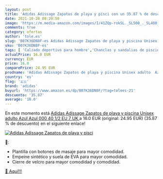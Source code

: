 ```yaml
---
layout: post
title: 'Adidas Adissage Zapatos de playa y pisci con un 35.87 % de descuento'
date: 2021-10-28 08:29:50
image: 'https://m.media-amazon.com/images/I/41ZQp-rokSL._SL500_._SL400_.jpg'
comments: true
category: ofertas
author: 'tole.es'
slug: 'B07K36DN8F-es Adidas Adissage Zapatos de playa y piscina Unisex adulto...'
sku: 'B07K36DN8F-es'
tags: [ 'Calzado deportivo para hombre','Chanclas y sandalias de piscina para hombre','Zapatillas y calzado deportivo para hombre','Zapatos','Zapatos para hombre','Zapatos y complementos','adidas','zapatos', ]
actualPrice: 16.0 EUR
currency: EUR
price: 16.0
comparePrice: 24.95 EUR
prodname: 'Adidas Adissage Zapatos de playa y piscina Unisex adulto  Azul  Azul 000   40 1/2 EU  7 UK '
country: 'es'
flag: '🇪🇸'
brand: 'adidas'
buyurl: 'https://www.amazon.es/dp/B07K36DN8F/?tag=tolees-21'
descuento: '35.87'
average: '18.0'
---
```


En este momento está [Adidas Adissage Zapatos de playa y piscina Unisex adulto  Azul  Azul 000   40 1/2 EU  7 UK ](https://www.amazon.es/dp/B07K36DN8F/?tag=tolees-21) a 16.0 EUR (original: 24.95 EUR) (35.87 %  de descuento) en el siguiente enlace!

[![Adidas Adissage Zapatos de playa y pisci](https://m.media-amazon.com/images/I/41ZQp-rokSL._SL500_._SL400_.jpg)](https://www.amazon.es/dp/B07K36DN8F/?tag=tolees-21)

🔎:

- Plantilla con botones de masaje para mayor comodidad.
- Empeine sintético y suela de EVA para mayor comodidad.
- Cierre de velcro para mayor comodidad y comodidad.

[🛒 Aquí!!!](https://www.amazon.es/dp/B07K36DN8F/?tag=tolees-21)
